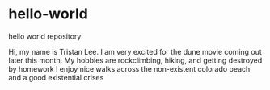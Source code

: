 # hello-world
hello world repository

Hi, my name is Tristan Lee. I am very excited for the dune movie coming out later this month.
My hobbies are rockclimbing, hiking, and getting destroyed by homework
I enjoy nice walks across the non-existent colorado beach and a good existential crises
